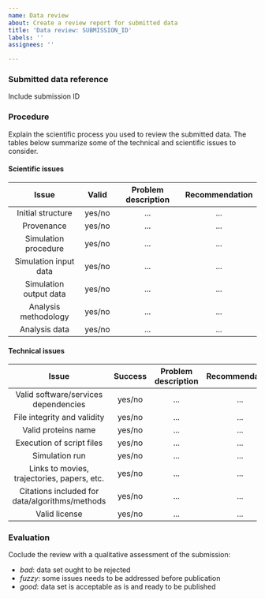 ```yaml
---
name: Data review
about: Create a review report for submitted data
title: 'Data review: SUBMISSION_ID'
labels: ''
assignees: ''

---
```


### Submitted data reference
Include submission ID

### Procedure
Explain the scientific process you used to review the submitted data. The tables below summarize some of the technical and scientific issues to consider.

#### Scientific issues

| Issue | Valid | Problem description | Recommendation |
| :---: | :---: | :---: | :--: |
| Initial structure | yes/no | ... | ... |
| Provenance | yes/no | ... | ... |
| Simulation procedure| yes/no | ... | ... |
| Simulation input data| yes/no | ... | ... |
| Simulation output data| yes/no | ... | ... |
| Analysis methodology | yes/no | ... | ... |
| Analysis data | yes/no | ... | ... |

#### Technical issues

| Issue | Success | Problem description | Recommendation |
| :---: | :---: | :---: | :---: |
| Valid software/services dependencies | yes/no | ... | ... |
| File integrity and validity | yes/no | ... | ... |
| Valid proteins name | yes/no | ... | ... |
| Execution of script files | yes/no | ... | ... |
| Simulation run | yes/no | ... | ... |
| Links to movies, trajectories, papers, etc. | yes/no | ... | ... |
| Citations included for data/algorithms/methods | yes/no | ... | ... |
| Valid license | yes/no | ... | ... |

### Evaluation
Coclude the review with a qualitative assessment of the submission: 
   - *bad*: data set ought to be rejected
   - *fuzzy*: some issues needs to be addressed before publication
   - *good*: data set is acceptable as is and ready to be published
